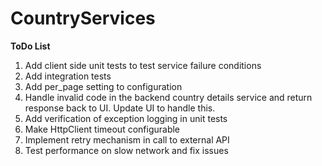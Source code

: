 
# CountryServices

**ToDo List**

 1. Add client side unit tests to test service failure conditions
 2. Add integration tests
 3. Add per_page setting to configuration
 4. Handle invalid code in the backend country details service and return response back to UI.  Update UI to handle this.
 5. Add verification of exception logging in unit tests
 6. Make HttpClient timeout configurable
 7. Implement retry mechanism in call to external API
 8. Test performance on slow network and fix issues

